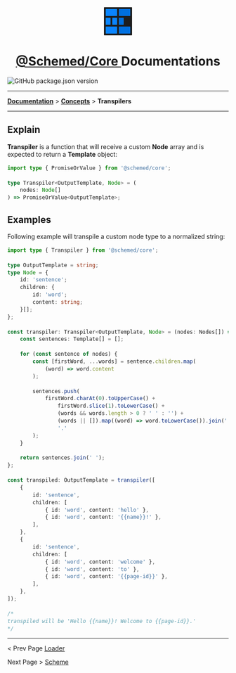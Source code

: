 <div align="center">
    <img alt="Schemed Logo" width="64" src="https://raw.githubusercontent.com/schemed-js/brand/master/dark/main-fill.svg">
    <h1>
		<a href="https://github.com/schemed-js/core">
        	@Schemed/Core
    	</a>
		<span>Documentations</span>
	</h1>
</div>

<img alt="GitHub package.json version" src="https://img.shields.io/github/package-json/v/schemed-js/core">

---

[**Documentation**](../README.md) > [**Concepts**](README.md) > **Transpilers**

---

## Explain

**Transpiler** is a function that will receive a custom **Node** array and is expected to return a **Template** object:

```ts
import type { PromiseOrValue } from '@schemed/core';

type Transpiler<OutputTemplate, Node> = (
	nodes: Node[]
) => PromiseOrValue<OutputTemplate>;
```

## Examples

Following example will transpile a custom node type to a normalized string:

```ts
import type { Transpiler } from '@schemed/core';

type OutputTemplate = string;
type Node = {
	id: 'sentence';
	children: {
		id: 'word';
		content: string;
	}[];
};

const transpiler: Transpiler<OutputTemplate, Node> = (nodes: Nodes[]) => {
	const sentences: Template[] = [];

	for (const sentence of nodes) {
		const [firstWord, ...words] = sentence.children.map(
			(word) => word.content
		);

		sentences.push(
			firstWord.charAt(0).toUpperCase() +
				firstWord.slice(1).toLowerCase() +
				(words && words.length > 0 ? ' ' : '') +
				(words || []).map((word) => word.toLowerCase()).join(' ') +
				'.'
		);
	}

	return sentences.join(' ');
};

const transpiled: OutputTemplate = transpiler([
	{
		id: 'sentence',
		children: [
			{ id: 'word', content: 'hello' },
			{ id: 'word', content: '{{name}}!' },
		],
	},
	{
		id: 'sentence',
		children: [
			{ id: 'word', content: 'welcome' },
			{ id: 'word', content: 'to' },
			{ id: 'word', content: '{{page-id}}' },
		],
	},
]);

/*
transpiled will be 'Hello {{name}}! Welcome to {{page-id}}.'
*/
```

---

< Prev Page
[Loader](loader.md)

Next Page >
[Scheme](scheme.md)
